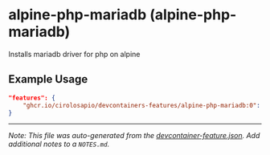 
# alpine-php-mariadb (alpine-php-mariadb)

Installs mariadb driver for php on alpine

## Example Usage

```json
"features": {
    "ghcr.io/cirolosapio/devcontainers-features/alpine-php-mariadb:0": {}
}
```





---

_Note: This file was auto-generated from the [devcontainer-feature.json](https://github.com/cirolosapio/devcontainers-features/blob/main/src/alpine-php-mariadb/devcontainer-feature.json).  Add additional notes to a `NOTES.md`._
